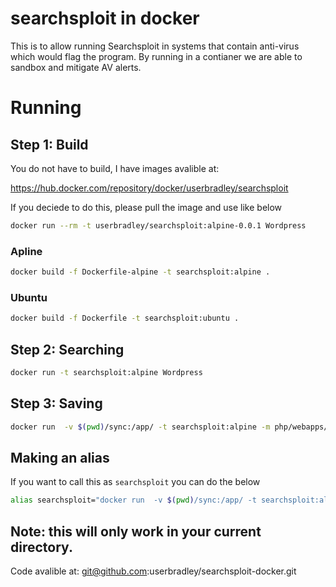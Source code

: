# searchsploit in docker

This is to allow running Searchsploit in systems that contain anti-virus which would flag the program.
By running in a contianer we are able to sandbox and mitigate AV alerts.

# Running
## Step 1: Build
You do not have to build, I have images avalible at:

https://hub.docker.com/repository/docker/userbradley/searchsploit

If you deciede to do this, please pull the image and use like below

```bash
docker run --rm -t userbradley/searchsploit:alpine-0.0.1 Wordpress
```
### Apline
```bash
docker build -f Dockerfile-alpine -t searchsploit:alpine .
```

### Ubuntu
```bash
docker build -f Dockerfile -t searchsploit:ubuntu .
```


## Step 2: Searching

```bash
docker run -t searchsploit:alpine Wordpress
```

## Step 3: Saving

```bash
docker run  -v $(pwd)/sync:/app/ -t searchsploit:alpine -m php/webapps/47436.txt
```

## Making an alias

If you want to call this as `searchsploit` you can do the below

```bash
alias searchsploit="docker run  -v $(pwd)/sync:/app/ -t searchsploit:alpine"
```

Note: this will only work in your current directory.
---

Code avalible at: git@github.com:userbradley/searchsploit-docker.git